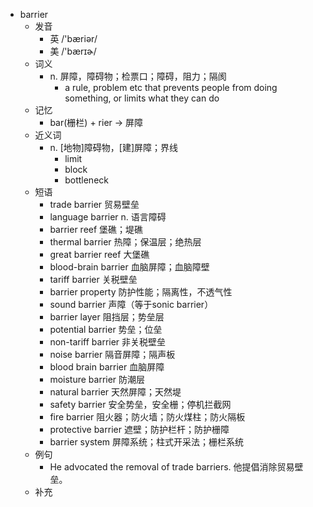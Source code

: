 - barrier
  - 发音
    - 英 /'bæriər/
    - 美 /'bærɪɚ/
  - 词义
    - n. 屏障，障碍物；检票口；障碍，阻力；隔阂
      - a rule, problem etc that prevents people from doing something, or limits what they can do
  - 记忆
    - bar(栅栏) + rier → 屏障
  - 近义词
    - n. [地物]障碍物，[建]屏障；界线
      - limit
      - block
      - bottleneck
  - 短语
    - trade barrier 贸易壁垒
    - language barrier n. 语言障碍
    - barrier reef 堡礁；堤礁
    - thermal barrier 热障；保温层；绝热层
    - great barrier reef 大堡礁
    - blood-brain barrier 血脑屏障；血脑障壁
    - tariff barrier 关税壁垒
    - barrier property 防护性能；隔离性，不透气性
    - sound barrier 声障（等于sonic barrier）
    - barrier layer 阻挡层；势垒层
    - potential barrier 势垒；位垒
    - non-tariff barrier 非关税壁垒
    - noise barrier 隔音屏障；隔声板
    - blood brain barrier 血脑屏障
    - moisture barrier 防潮层
    - natural barrier 天然屏障；天然堤
    - safety barrier 安全势垒，安全栅；停机拦截网
    - fire barrier 阻火器；防火墙；防火煤柱；防火隔板
    - protective barrier 遮壁；防护栏杆；防护栅障
    - barrier system 屏障系统；柱式开采法；栅栏系统
  - 例句
    - He advocated the removal of trade barriers. 他提倡消除贸易壁垒。
  - 补充